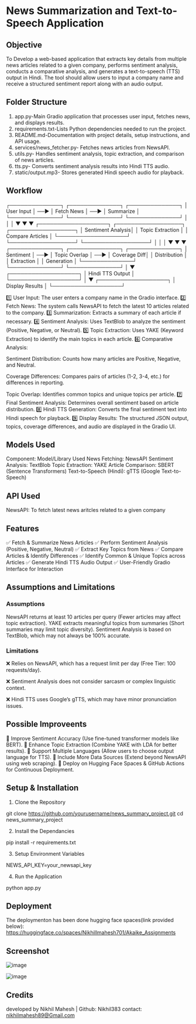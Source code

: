 # News Summarization and Text-to-Speech Application

## Objective

To Develop a web-based application that extracts key details from multiple news articles related to a given company, performs sentiment analysis, conducts a comparative analysis, and generates a text-to-speech (TTS) output in Hindi. The tool should allow users to input a company name and receive a structured sentiment report along with an audio output.

## Folder Structure

1. app.py-Main Gradio application that processes user input, fetches news, and displays results.
2. requirements.txt-Lists Python dependencies needed to run the project.
3. README.md-Documentation with project details, setup instructions, and API usage.
4. services/news_fetcher.py- Fetches news articles from NewsAPI.
5. utils.py- Handles sentiment analysis, topic extraction, and comparison of news articles.
6. tts.py- Converts sentiment analysis results into Hindi TTS audio.
7. static/output.mp3- Stores generated Hindi speech audio for playback.

## Workflow

┌──────────────┐      ┌──────────────┐      ┌──────────────┐
│  User Input  │ ──▶ │ Fetch News   │ ──▶ │  Summarize   │
└──────────────┘      └──────────────┘      └──────────────┘
        │                     │                     │
        ▼                     ▼                     ▼
┌───────────────────┐  ┌──────────────────┐  ┌──────────────────┐
│ Sentiment Analysis│  │ Topic Extraction │  │ Compare Articles │
└───────────────────┘  └──────────────────┘  └──────────────────┘
        │                     │                     │
        ▼                     ▼                     ▼
┌──────────────┐      ┌──────────────┐      ┌──────────────┐
│ Sentiment    │ ──▶ │ Topic Overlap │ ──▶ │ Coverage Diff│
│ Distribution │      │  Extraction  │      │  Generation  │
└──────────────┘      └──────────────┘      └──────────────┘
        │
        ▼
┌───────────────────┐
│ Hindi TTS Output  │
└───────────────────┘
        │
        ▼
┌───────────────────┐
│ Display Results   │
└───────────────────┘



1️⃣ User Input: The user enters a company name in the Gradio interface.
2️⃣ Fetch News: The system calls NewsAPI to fetch the latest 10 articles related to the company.
3️⃣ Summarization: Extracts a summary of each article if necessary.
4️⃣ Sentiment Analysis: Uses TextBlob to analyze the sentiment (Positive, Negative, or Neutral).
5️⃣ Topic Extraction: Uses YAKE (Keyword Extraction) to identify the main topics in each article.
6️⃣ Comparative Analysis:

Sentiment Distribution: Counts how many articles are Positive, Negative, and Neutral.

Coverage Differences: Compares pairs of articles (1-2, 3-4, etc.) for differences in reporting.

Topic Overlap: Identifies common topics and unique topics per article.
7️⃣ Final Sentiment Analysis: Determines overall sentiment based on article distribution.
8️⃣ Hindi TTS Generation: Converts the final sentiment text into Hindi speech for playback.
9️⃣ Display Results: The structured JSON output, topics, coverage differences, and audio are displayed in the Gradio UI.

## Models Used

Component: Model/Library Used
News Fetching: NewsAPI
Sentiment Analysis: TextBlob
Topic Extraction: YAKE
Article Comparison: SBERT (Sentence Transformers)
Text-to-Speech (Hindi): gTTS (Google Text-to-Speech)

## API Used

NewsAPI: To fetch latest news aritcles related to a given company

## Features

✅ Fetch & Summarize News Articles
✅ Perform Sentiment Analysis (Positive, Negative, Neutral)
✅ Extract Key Topics from News
✅ Compare Articles & Identify Differences
✅ Identify Common & Unique Topics across Articles
✅ Generate Hindi TTS Audio Output
✅ User-Friendly Gradio Interface for Interaction

## Assumptions and Limitations

### Assumptions

NewsAPI returns at least 10 articles per query (Fewer articles may affect topic extraction).
YAKE extracts meaningful topics from summaries (Short summaries may limit topic diversity).
Sentiment Analysis is based on TextBlob, which may not always be 100% accurate.

### Limitations

❌ Relies on NewsAPI, which has a request limit per day (Free Tier: 100 requests/day).

❌ Sentiment Analysis does not consider sarcasm or complex linguistic context.

❌ Hindi TTS uses Google’s gTTS, which may have minor pronunciation issues.

## Possible Improveents

🔹 Improve Sentiment Accuracy (Use fine-tuned transformer models like BERT).
🔹 Enhance Topic Extraction (Combine YAKE with LDA for better results).
🔹 Support Multiple Languages (Allow users to choose output language for TTS).
🔹 Include More Data Sources (Extend beyond NewsAPI using web scraping).
🔹 Deploy on Hugging Face Spaces & GitHub Actions for Continuous Deployment.

## Setup & Installation

1. Clone the Repository

git clone https://github.com/yourusername/news_summary_project.git
cd news_summary_project

2. Install the Dependancies

pip install -r requirements.txt

3. Setup Environment Variables

NEWS_API_KEY=your_newsapi_key

4. Run the Application

python app.py

## Deployment

The deploymenton has been done hugging face spaces(link provided below): https://huggingface.co/spaces/Nikhillmahesh701/Akaike_Assignments

## Screenshot
![image](https://github.com/user-attachments/assets/15406c5f-3fd3-416a-9bbe-5f0fcf4ee7d7)

![image](https://github.com/user-attachments/assets/d5bc2a9b-736f-47db-a9e6-7d8abc8c7e7e)

## Credits

developed by Nikhil Mahesh | Github: Nikhil383
contact: nikhilmahesh89@Gmail.com
